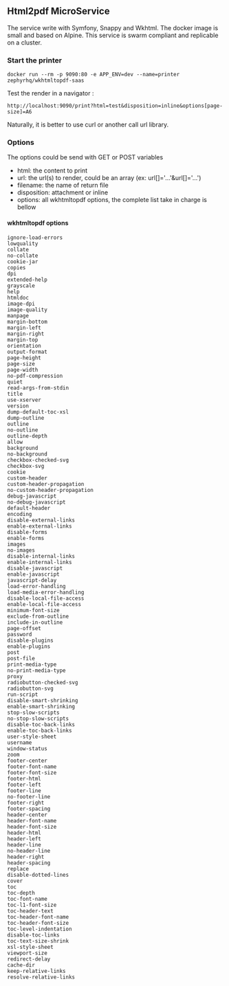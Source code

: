 Html2pdf MicroService
---------------------

The service write with Symfony, Snappy and Wkhtml.
The docker image is small and based on Alpine.
This service is swarm compliant and replicable on a cluster.

### Start the printer

    docker run --rm -p 9090:80 -e APP_ENV=dev --name=printer zephyrhq/wkhtmltopdf-saas

Test the render in a navigator :

    http://localhost:9090/print?html=test&disposition=inline&options[page-size]=A6

Naturally, it is better to use curl or another call url library.

### Options

The options could be send with GET or POST variables

- html: the content to print
- url: the url(s) to render, could be an array (ex: url[]='...'&url[]='...')
- filename: the name of return file
- disposition: attachment or inline
- options: all wkhtmltopdf options, the complete list take in charge is bellow

#### wkhtmltopdf options

    ignore-load-errors
    lowquality
    collate
    no-collate
    cookie-jar
    copies
    dpi
    extended-help
    grayscale
    help
    htmldoc
    image-dpi
    image-quality
    manpage
    margin-bottom
    margin-left
    margin-right
    margin-top
    orientation
    output-format
    page-height
    page-size
    page-width
    no-pdf-compression
    quiet
    read-args-from-stdin
    title
    use-xserver
    version
    dump-default-toc-xsl
    dump-outline
    outline
    no-outline
    outline-depth
    allow
    background
    no-background
    checkbox-checked-svg
    checkbox-svg
    cookie
    custom-header
    custom-header-propagation
    no-custom-header-propagation
    debug-javascript
    no-debug-javascript
    default-header
    encoding
    disable-external-links
    enable-external-links
    disable-forms
    enable-forms
    images
    no-images
    disable-internal-links
    enable-internal-links
    disable-javascript
    enable-javascript
    javascript-delay
    load-error-handling
    load-media-error-handling
    disable-local-file-access
    enable-local-file-access
    minimum-font-size
    exclude-from-outline
    include-in-outline
    page-offset
    password
    disable-plugins
    enable-plugins
    post
    post-file
    print-media-type
    no-print-media-type
    proxy
    radiobutton-checked-svg
    radiobutton-svg
    run-script
    disable-smart-shrinking
    enable-smart-shrinking
    stop-slow-scripts
    no-stop-slow-scripts
    disable-toc-back-links
    enable-toc-back-links
    user-style-sheet
    username
    window-status
    zoom
    footer-center
    footer-font-name
    footer-font-size
    footer-html
    footer-left
    footer-line
    no-footer-line
    footer-right
    footer-spacing
    header-center
    header-font-name
    header-font-size
    header-html
    header-left
    header-line
    no-header-line
    header-right
    header-spacing
    replace
    disable-dotted-lines
    cover
    toc
    toc-depth
    toc-font-name
    toc-l1-font-size
    toc-header-text
    toc-header-font-name
    toc-header-font-size
    toc-level-indentation
    disable-toc-links
    toc-text-size-shrink
    xsl-style-sheet
    viewport-size
    redirect-delay
    cache-dir
    keep-relative-links
    resolve-relative-links
